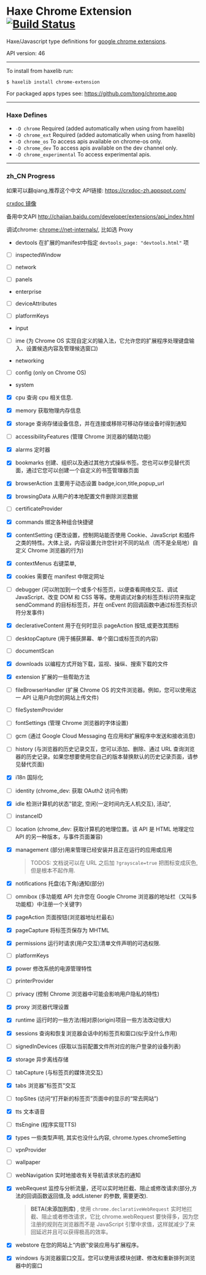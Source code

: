 
# Haxe Chrome Extension [![Build Status](https://travis-ci.org/tong/chrome.extension.svg?branch=master)](https://travis-ci.org/tong/chrome.extension)

Haxe/Javascript type definitions for [google chrome extensions](https://developer.chrome.com/extensions/api_index).

API version: 46

---

To install from haxelib run:
```
$ haxelib install chrome-extension
```

For packaged apps types see: https://github.com/tong/chrome.app  

---

### Haxe Defines

* `-D chrome`  Required (added automatically when using from haxelib)
* `-D chrome_ext`  Required (added automatically when using from haxelib)
* `-D chrome_os`  To access apis available on chrome-os only.
* `-D chrome_dev`  To access apis available on the dev channel only.
* `-D chrome_experimental`  To access experimental apis.

---

### zh_CN Progress

如果可以翻qiang,推荐这个中文 API链接: https://crxdoc-zh.appspot.com/
	
[crxdoc 镜像](http://api.gjcq176.com/chromeplugin/api%20zh/extensions/api_index.html)

备用中文API <http://chajian.baidu.com/developer/extensions/api_index.html>

调试chrome: <chrome://net-internals/>, 比如选 Proxy

 * devtools 在扩展的manifest中指定 `devtools_page: "devtools.html"` 项

  - [ ] inspectedWindow

  - [ ] network

  - [ ] panels

 * enterprise

  - [ ] deviceAttributes

  - [ ] platformKeys

 * input

  - [ ] ime (为 Chrome OS 实现自定义的输入法，它允许您的扩展程序处理键盘输入、设置候选内容及管理候选窗口)

 * networking

  - [ ] config (only on Chrome OS)

 * system

  - [x] cpu 查询 cpu 相关信息.

  - [x] memory 获取物理内存信息

  - [x] storage 查询存储设备信息，并在连接或移除可移动存储设备时得到通知

 - [ ] accessibilityFeatures (管理 Chrome 浏览器的辅助功能)

 - [x] alarms 定时器

 - [x] bookmarks 创建、组织以及通过其他方式操纵书签。您也可以参见替代页面，通过它您可以创建一个自定义的书签管理器页面

 - [x] browserAction 主要用于动态设置 badge,icon,title,popup_url

 - [x] browsingData 从用户的本地配置文件删除浏览数据

 - [ ] certificateProvider

 - [x] commands	绑定各种组合快捷键

 - [x] contentSetting (更改设置，控制网站能否使用 Cookie、JavaScript 和插件之类的特性。大体上说，内容设置允许您针对不同的站点（而不是全局地）自定义 Chrome 浏览器的行为)

 - [x] contextMenus 右键菜单,

 - [x] cookies 需要在 manifest 中限定网址

 - [ ] debugger (可以附加到一个或多个标签页，以便查看网络交互、调试 JavaScript、改变 DOM 和 CSS 等等。使用调试对象的标签页标识符来指定 sendCommand 的目标标签页，并在 onEvent 的回调函数中通过标签页标识符分发事件)
 
 - [x] declerativeContent 用于在何时显示 pageAction 按钮,或更改其图标

 - [ ] desktopCapture (用于捕获屏幕、单个窗口或标签页的内容)

 - [ ] documentScan

 - [x] downloads 以编程方式开始下载，监视、操纵、搜索下载的文件

 - [x] extension 扩展的一些帮助方法

 - [ ] fileBrowserHandler (扩展 Chrome OS 的文件浏览器。例如，您可以使用这一 API 让用户向您的网站上传文件)

 - [ ] fileSystemProvider

 - [ ] fontSettings (管理 Chrome 浏览器的字体设置)

 - [ ] gcm (通过 Google Cloud Messaging 在应用和扩展程序中发送和接收消息)

 - [ ] history (与浏览器的历史记录交互，您可以添加、删除、通过 URL 查询浏览器的历史记录。如果您想要使用您自己的版本替换默认的历史记录页面，请参见替代页面)

 - [x] i18n 国际化

 - [ ] identity (chrome_dev: 获取 OAuth2 访问令牌)

 - [x] idle 检测计算机的状态"锁定, 空闲(一定时间内无人机交互), 活动",

 - [ ] instanceID

 - [ ] location (chrome_dev: 获取计算机的地理位置。该 API 是 HTML 地理定位 API 的另一种版本，与事件页面兼容)

 - [x] management (部分)用来管理已经安装并且正在运行的应用或应用

	> TODOS: 文档说可以在 URL 之后加 `?grayscale=true` 把图标变成灰色, 但是根本不起作用.

 - [x] notifications 托盘(右下角)通知(部分)

 - [ ] omnibox (多功能框 API 允许您在 Google Chrome 浏览器的地址栏（又叫多功能框）中注册一个关键字)

 - [x] pageAction 页面按钮(浏览器地址栏最右)

 - [x] pageCapture 将标签页保存为 MHTML

 - [x] permissions 运行时请求(用户交互)清单文件声明的可选权限.

 - [ ] platformKeys

 - [x] power 修改系统的电源管理特性

 - [ ] printerProvider

 - [ ] privacy (控制 Chrome 浏览器中可能会影响用户隐私的特性)

 - [x] proxy 浏览器代理设置

 - [x] runtime 运行时的一些方法(相对原(origin)项目一些方法改动很大)

 - [x] sessions 查询和恢复浏览器会话中的标签页和窗口(似乎没什么作用)

 - [ ] signedInDevices (获取以当前配置文件所对应的账户登录的设备列表)

 - [x] storage 异步离线存储

 - [ ] tabCapture (与标签页的媒体流交互)

 - [x] tabs 浏览器"标签页"交互

 - [ ] topSites (访问“打开新的标签页”页面中的显示的“常去网站”)

 - [x] tts 文本语音

 - [ ] ttsEngine (程序实现TTS)

 - [x] types 一些类型声明, 其实也没什么内容, chrome.types.chromeSetting

 - [ ] vpnProvider

 - [ ] wallpaper

 - [ ] webNavigation 实时地接收有关导航请求状态的通知

 - [x] webRequest 监控与分析流量，还可以实时地拦截、阻止或修改请求(部分,方法的回调函数返回值,及 addListener 的参数, 需要更改).

	> **BETA(未添加到库)** , 使用 `chrome.declarativeWebRequest` 实时地拦截、阻止或者修改请求，它比 chrome.webRequest 要快得多，因为您注册的规则在浏览器而不是 JavaScript 引擎中求值，这样就减少了来回延迟并且可以获得极高的效率。

 - [x] webstore 在您的网站上“内嵌”安装应用与扩展程序。

 - [x] windows 与浏览器窗口交互。您可以使用该模块创建、修改和重新排列浏览器中的窗口
